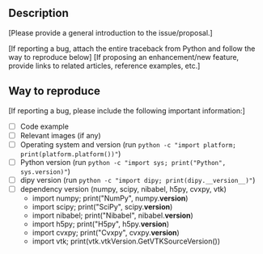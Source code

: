 ## Description
[Please provide a general introduction to the issue/proposal.]

[If reporting a bug, attach the entire traceback from Python and follow the way to reproduce below]
[If proposing an enhancement/new feature, provide links to related articles, reference examples, etc.]


## Way to reproduce
[If reporting a bug, please include the following important information:]
- [ ] Code example
- [ ] Relevant images (if any)
- [ ] Operating system and version (run `python -c "import platform; print(platform.platform())"`)
- [ ] Python version (run `python -c "import sys; print("Python", sys.version)"`)
- [ ] dipy version (run `python -c "import dipy; print(dipy.__version__)"`)
- [ ] dependency version (numpy, scipy, nibabel, h5py, cvxpy, vtk)
    * import numpy; print("NumPy", numpy.__version__)
    * import scipy; print("SciPy", scipy.__version__)
    * import nibabel; print("Nibabel", nibabel.__version__)
    * import h5py; print("H5py", h5py.__version__)
    * import cvxpy; print("Cvxpy", cvxpy.__version__)
    * import vtk; print(vtk.vtkVersion.GetVTKSourceVersion())
